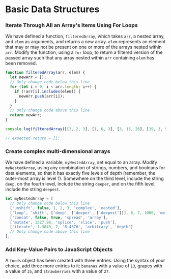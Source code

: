 # Basic Data Structures

### Iterate Through All an Array's Items Using For Loops

We have defined a function, ```filteredArray```, which takes ```arr```, a nested array, and ```elem``` as arguments, and returns a new array. ```elem``` represents an element that may or may not be present on one or more of the arrays nested within ```arr```. Modify the function, using a ```for``` loop, to return a filtered version of the passed array such that any array nested within ```arr``` containing ```elem``` has been removed.

```javascript
function filteredArray(arr, elem) {
  let newArr = [];
  // Only change code below this line
  for (let i = 0; i < arr.length; i++) {
    if (!arr[i].includes(elem)) {
      newArr.push(arr[i]);
    }
  }
  // Only change code above this line
  return newArr;
}

console.log(filteredArray([[3, 2, 3], [1, 6, 3], [3, 13, 26], [19, 3, 9]], 3));

// expected return = [];
```

### Create complex multi-dimensional arrays

We have defined a variable, ```myNestedArray```, set equal to an array. Modify ```myNestedArray```, using any combination of strings, numbers, and booleans for data elements, so that it has exactly five levels of depth (remember, the outer-most array is level 1). Somewhere on the third level, include the string ```deep```, on the fourth level, include the string ```deeper```, and on the fifth level, include the string ```deepest```.

```javascript
let myNestedArray = [
  // Only change code below this line
  ['unshift', false, 1, 2, 3, 'complex', 'nested'],
  ['loop', 'shift', ['deep', ['deeper', ['deepest']]], 6, 7, 1000, 'method'],
  ['concat', false, true, 'spread', 'array'],
  ['mutate', 1327.98, 'splice', 'slice', 'push'],
  ['iterate', 1.3849, 7, '8.4876', 'arbitrary', 'depth']
  // Only change code above this line
];
```

### Add Key-Value Pairs to JavaScript Objects

A ```foods``` object has been created with three entries. Using the syntax of your choice, add three more entries to it: ```bananas``` with a value of ```13```, grapes with a value of ```35```, and ```strawberries``` with a value of ```27```.

```javascript
```